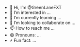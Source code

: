 - 👋 Hi, I’m @GreenLaneFXT
- 👀 I’m interested in ...
- 🌱 I’m currently learning ...
- 💞️ I’m looking to collaborate on ...
- 📫 How to reach me ...
- 😄 Pronouns: ...
- ⚡ Fun fact: ...

<!---
GreenLaneFXT/GreenLaneFXT is a ✨ special ✨ repository because its `README.md` (this file) appears on your GitHub profile.
You can click the Preview link to take a look at your changes.
--->
